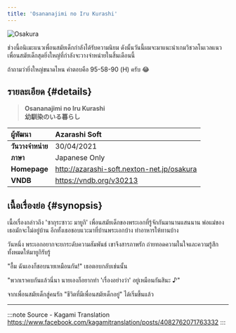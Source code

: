 ```yaml
---
title: 'Osananajimi no Iru Kurashi'
---
```


![Osakura](https://res.cloudinary.com/kagamiweb/image/upload/v1631553764/visualnovel/preview/osakura.jpg)

ช่วงนี้อนิเมะแนวเพื่อนสมัยเด็กกำลังได้รับความนิยม ดังนั้นวันนี้ผมจะมาแนะนำเกมวิชวลโนเวลแนวเพื่อนสมัยเด็กสุดยิ่งใหญ่ที่กำลังจะวางจำหน่ายในสิ้นเดือนนี้

ถ้าถามว่ายิ่งใหญ่ขนาดไหน คำตอบคือ 95-58-90 (H) ครับ 😂

## รายละเอียด {#details}

> **Osananajimi no Iru Kurashi**  
> **幼馴染のいる暮らし**

| ผู้พัฒนา | Azarashi Soft |
| :---- | :---- |
| **วันวางจำหน่าย** | 30/04/2021 |
| **ภาษา** | Japanese Only |
| **Homepage** | http://azarashi-soft.nexton-net.jp/osakura |
| **VNDB** | https://vndb.org/v30213 |

## เนื้อเรื่องย่อ {#synopsis}

เนื้อเรื่องกล่าวถึง 'ซากุระซาวะ มายูกิ' เพื่อนสมัยเด็กของพระเอกที่รู้จักกันมานานแสนนาน พ่อแม่ของเธอมักจะไม่อยู่บ้าน อีกทั้งเธอชอบแวะมาที่บ้านพระเอกบ้าง ทำอาหารให้ทานบ้าง

วันหนึ่ง พระเอกอยากจะยกระดับความสัมพันธ์ เขาจึงสารภาพรัก ถ่ายทอดความในใจและความรู้สึกทั้งหมดให้มายูกิรับรู้

"อื้ม ฉันเองก็ชอบนายเหมือนกัน!" เธอตอบกลับเช่นนั้น

"พวกเราคบกันแล้วนี่นา นายเองก็อยากทำ 'เรื่องอย่างว่า' อยู่เหมือนกันสินะ ♪"

จากเพื่อนสมัยเด็กสู่คนรัก "ชีวิตที่มีเพื่อนสมัยเด็กอยู่" ได้เริ่มขึ้นแล้ว

---
:::note Source - Kagami Translation
https://www.facebook.com/kagamitranslation/posts/4082762071763332
:::